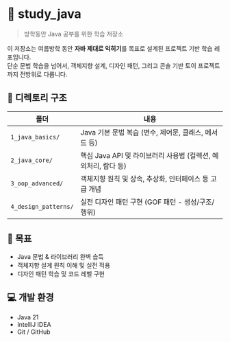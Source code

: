 # 📘 study_java

> 방학동안 Java 공부를 위한 학습 저장소

이 저장소는 여름방학 동안 **자바 제대로 익히기**를 목표로 설계된 프로젝트 기반 학습 레포입니다.  
단순 문법 학습을 넘어서, 객체지향 설계, 디자인 패턴, 그리고 콘솔 기반 토이 프로젝트까지 전방위로 다룹니다.

## 📁 디렉토리 구조

| 폴더 | 내용 |
|------|------|
| `1_java_basics/` | Java 기본 문법 복습 (변수, 제어문, 클래스, 메서드 등) |
| `2_java_core/` | 핵심 Java API 및 라이브러리 사용법 (컬렉션, 예외처리, 람다 등) |
| `3_oop_advanced/` | 객체지향 원칙 및 상속, 추상화, 인터페이스 등 고급 개념 |
| `4_design_patterns/` | 실전 디자인 패턴 구현 (GOF 패턴 - 생성/구조/행위) |

## 🎯 목표

- Java 문법 & 라이브러리 완벽 습득
- 객체지향 설계 원칙 이해 및 실전 적용
- 디자인 패턴 학습 및 코드 레벨 구현


## 💻 개발 환경

- Java 21
- IntelliJ IDEA
- Git / GitHub
